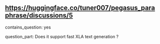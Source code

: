 ## https://huggingface.co/tuner007/pegasus_paraphrase/discussions/5

contains_question: yes

question_part:
Does it support fast XLA text generation ?